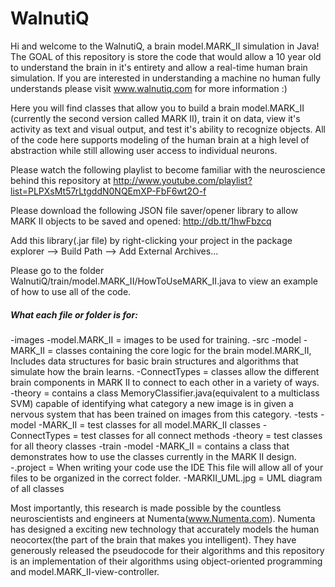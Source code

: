 WalnutiQ 
========
Hi and welcome to the WalnutiQ, a brain model.MARK_II simulation 
in Java! The GOAL of this repository is store the code that 
would allow a 10 year old to understand the brain in it's entirety and allow
a real-time human brain simulation. If you are interested in 
understanding a machine no human fully understands please visit 
www.walnutiq.com for more information :)
 
Here you will find classes that allow you to build a brain model.MARK_II (currently
the second version called MARK II), train it on data, view it's activity as
text and visual output, and test it's ability to recognize objects. All of the code 
here supports modeling of the human brain at a high level of abstraction 
while still allowing user access to individual neurons.
    
Please watch the following playlist to become familiar with the neuroscience
behind this repository at http://www.youtube.com/playlist?list=PLPXsMt57rLtgddN0NQEmXP-FbF6wt2O-f
 
Please download the following JSON file saver/opener library to allow MARK II 
objects to be saved and opened: http://db.tt/1hwFbzcq
    
Add this library(.jar file) by right-clicking your 
project in the package explorer --> Build Path --> Add External Archives...
  
Please go to the folder WalnutiQ/train/model.MARK_II/HowToUseMARK_II.java to view an
example of how to use all of the code.
     
  <h5>What each file or folder is for:</h5>
  -images
     -model.MARK_II = images to be used for training. 
  -src
    -model
      -MARK_II = classes containing the core logic for the brain model.MARK_II,
                 Includes data structures for basic brain structures 
                 and algorithms that simulate how the brain learns.        
    -ConnectTypes = classes allow the different brain components in MARK II to 
                      connect to each other in a variety of ways.
    -theory = contains a class MemoryClassifier.java(equivalent to a 
                multiclass SVM) capable of identifying what category a 
                new image is in given a nervous system that has been 
                trained on images from this category.         
  -tests
     -model
        -MARK_II = test classes for all model.MARK_II classes
     -ConnectTypes = test classes for all connect methods
     -theory = test classes for all theory classes
  -train  
     -model
        -MARK_II = contains a class that demonstrates how to use the
                      classes currently in the MARK II design.   
  -.project = When writing your code use the IDE This file will allow all of
                 your files to be organized in the correct folder.
  -MARKII_UML.jpg = UML diagram of all classes
  
Most importantly, this research is made possible by the countless 
neuroscientists and engineers at Numenta(www.Numenta.com). Numenta has 
designed a exciting new technology that accurately models the human 
neocortex(the part of the brain that makes you intelligent). They have 
generously released the pseudocode for their algorithms and this 
repository is an implementation of their algorithms using object-oriented 
programming and model.MARK_II-view-controller.
